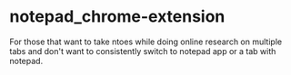 # notepad_chrome-extension
For those that want to take ntoes while doing online research on multiple tabs and don't want to consistently switch to notepad app or a tab with notepad.
